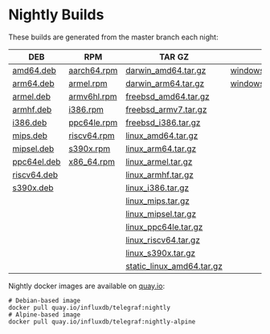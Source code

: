 
# Nightly Builds

These builds are generated from the master branch each night:

| DEB             | RPM             | TAR GZ                        | ZIP |
| --------------- | --------------- | ------------------------------| --- |
| [amd64.deb](https://dl.influxdata.com/telegraf/nightlies/telegraf_nightly_amd64.deb)   | [aarch64.rpm](https://dl.influxdata.com/telegraf/nightlies/telegraf-nightly.aarch64.rpm) | [darwin_amd64.tar.gz](https://dl.influxdata.com/telegraf/nightlies/telegraf-nightly_darwin_amd64.tar.gz)       |  [windows_amd64.zip](https://dl.influxdata.com/telegraf/nightlies/telegraf-nightly_windows_amd64.zip) |
| [arm64.deb](https://dl.influxdata.com/telegraf/nightlies/telegraf_nightly_arm64.deb)   | [armel.rpm](https://dl.influxdata.com/telegraf/nightlies/telegraf-nightly.armel.rpm)   | [darwin_arm64.tar.gz](https://dl.influxdata.com/telegraf/nightlies/telegraf-nightly_darwin_arm64.tar.gz)     |  [windows_i386.zip](https://dl.influxdata.com/telegraf/nightlies/telegraf-nightly_windows_i386.zip) |
| [armel.deb](https://dl.influxdata.com/telegraf/nightlies/telegraf_nightly_armel.deb)   | [armv6hl.rpm](https://dl.influxdata.com/telegraf/nightlies/telegraf-nightly.armv6hl.rpm) | [freebsd_amd64.tar.gz](https://dl.influxdata.com/telegraf/nightlies/telegraf-nightly_freebsd_amd64.tar.gz)      | |
| [armhf.deb](https://dl.influxdata.com/telegraf/nightlies/telegraf_nightly_armhf.deb)   | [i386.rpm](https://dl.influxdata.com/telegraf/nightlies/telegraf-nightly.i386.rpm)    | [freebsd_armv7.tar.gz](https://dl.influxdata.com/telegraf/nightlies/telegraf-nightly_freebsd_armv7.tar.gz)       | |
| [i386.deb](https://dl.influxdata.com/telegraf/nightlies/telegraf_nightly_i386.deb)    | [ppc64le.rpm](https://dl.influxdata.com/telegraf/nightlies/telegraf-nightly.ppc64le.rpm) | [freebsd_i386.tar.gz](https://dl.influxdata.com/telegraf/nightlies/telegraf-nightly_freebsd_i386.tar.gz)        | |
| [mips.deb](https://dl.influxdata.com/telegraf/nightlies/telegraf_nightly_mips.deb)    | [riscv64.rpm](https://dl.influxdata.com/telegraf/nightlies/telegraf-nightly.riscv64.rpm) | [linux_amd64.tar.gz](https://dl.influxdata.com/telegraf/nightlies/telegraf-nightly_linux_amd64.tar.gz)        | |
| [mipsel.deb](https://dl.influxdata.com/telegraf/nightlies/telegraf_nightly_mipsel.deb)  | [s390x.rpm](https://dl.influxdata.com/telegraf/nightlies/telegraf-nightly.s390x.rpm) | [linux_arm64.tar.gz](https://dl.influxdata.com/telegraf/nightlies/telegraf-nightly_linux_arm64.tar.gz)        | |
| [ppc64el.deb](https://dl.influxdata.com/telegraf/nightlies/telegraf_nightly_ppc64el.deb) | [x86_64.rpm](https://dl.influxdata.com/telegraf/nightlies/telegraf-nightly.x86_64.rpm) | [linux_armel.tar.gz](https://dl.influxdata.com/telegraf/nightlies/telegraf-nightly_linux_armel.tar.gz)        | |
| [riscv64.deb](https://dl.influxdata.com/telegraf/nightlies/telegraf_nightly_riscv64.deb) |    |  [linux_armhf.tar.gz](https://dl.influxdata.com/telegraf/nightlies/telegraf-nightly_linux_armhf.tar.gz)         | |
| [s390x.deb](https://dl.influxdata.com/telegraf/nightlies/telegraf_nightly_s390x.deb) |    | [linux_i386.tar.gz](https://dl.influxdata.com/telegraf/nightlies/telegraf-nightly_linux_i386.tar.gz)         | |
|                 |                 | [linux_mips.tar.gz](https://dl.influxdata.com/telegraf/nightlies/telegraf-nightly_linux_mips.tar.gz)         | |
|                 |                 | [linux_mipsel.tar.gz](https://dl.influxdata.com/telegraf/nightlies/telegraf-nightly_linux_mipsel.tar.gz)       | |
|                 |                 | [linux_ppc64le.tar.gz](https://dl.influxdata.com/telegraf/nightlies/telegraf-nightly_linux_ppc64le.tar.gz)      | |
|                 |                 | [linux_riscv64.tar.gz](https://dl.influxdata.com/telegraf/nightlies/telegraf-nightly_linux_riscv64.tar.gz)      | |
|                 |                 | [linux_s390x.tar.gz](https://dl.influxdata.com/telegraf/nightlies/telegraf-nightly_linux_s390x.tar.gz)        | |
|                 |                 | [static_linux_amd64.tar.gz](https://dl.influxdata.com/telegraf/nightlies/telegraf-nightly_static_linux_amd64.tar.gz) | |

Nightly docker images are available on [quay.io](https://quay.io/repository/influxdb/telegraf?tab=tags):

```shell
# Debian-based image
docker pull quay.io/influxdb/telegraf:nightly
# Alpine-based image
docker pull quay.io/influxdb/telegraf:nightly-alpine
```
